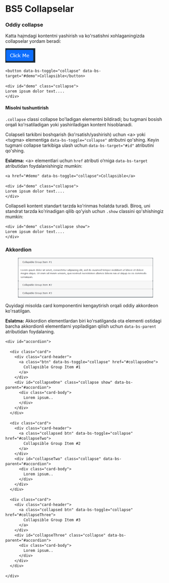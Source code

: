 # BS5 Collapselar

### Oddiy collapse

Katta hajmdagi kontentni yashirish va ko'rsatishni xohlaganingizda collapselar yordam beradi:

![](<../../.gitbook/assets/image (556).png>)

```
<button data-bs-toggle="collapse" data-bs-target="#demo">Collapsible</button>

<div id="demo" class="collapse">
Lorem ipsum dolor text....
</div>
```

#### Misolni tushuntirish

`.collapse` classi collapse bo'ladigan elementni bildiradi; bu tugmani bosish orqali ko'rsatiladigan yoki yashiriladigan kontent hisoblanadi.

Colapseli tarkibni boshqarish (ko'rsatish/yashirish) uchun \<a> yoki \<tugma> elementiga `data-bs-toggle="collapse"` atributni  qo'shing. Keyin tugmani collapse tarkibiga ulash uchun `data-bs-target="#id"` atributini qo'shing.

**Eslatma:** \<a> elementlari uchun `href` atributi o‘rniga `data-bs-target` atributidan foydalanishingiz mumkin:

```
<a href="#demo" data-bs-toggle="collapse">Collapsible</a>

<div id="demo" class="collapse">
Lorem ipsum dolor text....
</div>
```

Collapseli kontent standart tarzda ko'rinmas holatda turadi. Biroq, uni standrat tarzda ko'rinadigan qilib qo'yish uchun `.show` classini qo'shishingiz mumkin:

```
<div id="demo" class="collapse show">
Lorem ipsum dolor text....
</div>
```

### Akkordion

<figure><img src="../../.gitbook/assets/image (682).png" alt=""><figcaption></figcaption></figure>

Quyidagi misolda card komponentini kengaytirish orqali oddiy akkordeon ko'rsatilgan.

**Eslatma:** Akkordion elementlardan biri ko'rsatilganda ota elementi ostidagi barcha akkordionli elementlarni yopiladigan qilish uchun `data-bs-parent` atributidan foydalaning.

```
<div id="accordion">

  <div class="card">
    <div class="card-header">
      <a class="btn" data-bs-toggle="collapse" href="#collapseOne">
        Collapsible Group Item #1
      </a>
    </div>
    <div id="collapseOne" class="collapse show" data-bs-parent="#accordion">
      <div class="card-body">
        Lorem ipsum..
      </div>
    </div>
  </div>

  <div class="card">
    <div class="card-header">
      <a class="collapsed btn" data-bs-toggle="collapse" href="#collapseTwo">
        Collapsible Group Item #2
      </a>
    </div>
    <div id="collapseTwo" class="collapse" data-bs-parent="#accordion">
      <div class="card-body">
        Lorem ipsum..
      </div>
    </div>
  </div>

  <div class="card">
    <div class="card-header">
      <a class="collapsed btn" data-bs-toggle="collapse" href="#collapseThree">
        Collapsible Group Item #3
      </a>
    </div>
    <div id="collapseThree" class="collapse" data-bs-parent="#accordion">
      <div class="card-body">
        Lorem ipsum..
      </div>
    </div>
  </div>

</div>
```
